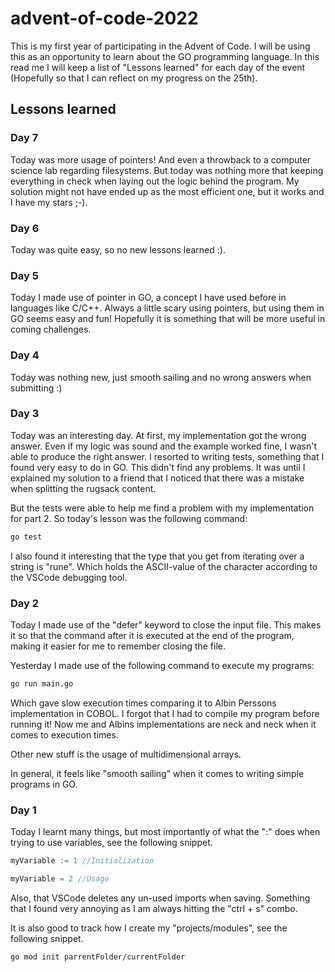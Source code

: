 # advent-of-code-2022
This is my first year of participating in the Advent of Code. I will be using this as an opportunity to learn about the GO programming language.
In this read me I will keep a list of "Lessons learned" for each day of the event (Hopefully so that I can reflect on my progress on the 25th).

## Lessons learned

### Day 7

Today was more usage of pointers! And even a throwback to a computer science lab regarding filesystems.
But today was nothing more that keeping everything in check when laying out the logic behind the program. My solution
might not have ended up as the most efficient one, but it works and I have my stars ;-).

### Day 6
Today was quite easy, so no new lessons learned :).

### Day 5

Today I made use of pointer in GO, a concept I have used before in languages like C/C++. Always a little scary using pointers, but using them in GO seems easy and fun! Hopefully it is something that will be more useful in coming challenges.

### Day 4
Today was nothing new, just smooth sailing and no wrong answers when submitting :)

### Day 3

Today was an interesting day. At first, my implementation got the wrong answer. Even if my logic was sound and the example worked fine, I wasn't able to produce the right answer. I resorted to writing tests, something that I found very easy to do in GO. This didn't find any problems. It was until I explained my solution to a friend that I noticed that there was a mistake when splitting the rugsack content. 

But the tests were able to help me find a problem with my implementation for part 2. So today's lesson was the following command:
```bash
go test
```

I also found it interesting that the type that you get from iterating over a string is "rune". Which holds the ASCII-value of the character according to the VSCode debugging tool.

### Day 2

Today I made use of the "defer" keyword to close the input file. This makes it so that the command after it is executed at the end of the program, making it easier for me to remember closing the file.

Yesterday I made use of the following command to execute my programs:
```bash
go run main.go
```

Which gave slow execution times comparing it to Albin Perssons implementation in COBOL. I forgot that I had to compile my program before running it!
Now me and Albins implementations are neck and neck when it comes to execution times.

Other new stuff is the usage of multidimensional arrays.

In general, it feels like "smooth sailing" when it comes to writing simple programs in GO.

### Day 1

Today I learnt many things, but most importantly of what the ":" does when trying to use variables, see the following snippet.

```go
myVariable := 1 //Initialization

myVariable = 2 //Usage
```

Also, that VSCode deletes any un-used imports when saving. Something that I found very annoying as I am always hitting the "ctrl + s" combo.

It is also good to track how I create my "projects/modules", see the following snippet.
```bash
go mod init parrentFolder/currentFolder
```
